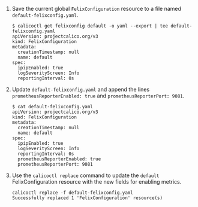1. Save the current global `FelixConfiguration` resource to a file named `default-felixconfig.yaml`.

   ```
   $ calicoctl get felixconfig default -o yaml --export | tee default-felixconfig.yaml
   apiVersion: projectcalico.org/v3
   kind: FelixConfiguration
   metadata:
     creationTimestamp: null
     name: default
   spec:
     ipipEnabled: true
     logSeverityScreen: Info
     reportingInterval: 0s
   ```

1. Update `default-felixconfig.yaml` and append the lines `prometheusReporterEnabled: true` and `prometheusReporterPort: 9081`.

   ```
   $ cat default-felixconfig.yaml
   apiVersion: projectcalico.org/v3
   kind: FelixConfiguration
   metadata:
     creationTimestamp: null
     name: default
   spec:
     ipipEnabled: true
     logSeverityScreen: Info
     reportingInterval: 0s
     prometheusReporterEnabled: true
     prometheusReporterPort: 9081
   ```

1. Use the `calicoctl replace` command to update the `default` FelixConfiguration resource with the new fields for enabling metrics.

   ```
   calicoctl replace -f default-felixconfig.yaml
   Successfully replaced 1 'FelixConfiguration' resource(s)
   ```
